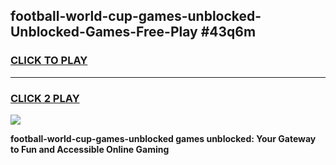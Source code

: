 
## football-world-cup-games-unblocked-Unblocked-Games-Free-Play #43q6m
<h3>
<a href="https://us.freeplayer.one?title=football-world-cup-games-unblocked&ref=9M">CLICK TO PLAY</a></h3>
<hr>

<h3>
<a href="https://us.freeplayer.one?title=football-world-cup-games-unblocked&ref=9M">CLICK 2 PLAY</a>
  
</h3>

<a href="https://us.freeplayer.one?title=football-world-cup-games-unblocked&ref=9M"><img src="https://clearcache.store/games.png"></a>


**football-world-cup-games-unblocked games unblocked: Your Gateway to Fun and Accessible Online Gaming**
